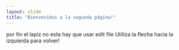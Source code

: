 ```yaml
---
layout: slide
title: "Bienvenidos a la segunda página!"
---
```

por fin el lapiz no esta hay que usar edit file
Utiliza la flecha hacia la izquierda para volver!
